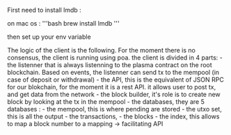 First need to install lmdb : 

on mac os : 
'''bash
brew install lmdb
'''

then set up your env variable

The logic of the client is the following.
For the moment there is no consensus, the client is running using poa.
the client is divided in 4 parts: 
    - the listenner that is always listenning to the plasma contract on the root blockchain.
Based on events, the listenner can send tx to the mempool (in case of deposit or withdrawal)
    - the API, this is the equivalent of JSON RPC for our blokchain, for the moment it is a rest API.
it allows user to post tx, and get data from the network
    - the block builder, it's role is to create new block by looking at the tx in the mempool
    - the databases, they are 5 databases :
        - the mempool, this is where pending are stored
        - the utxo set, this is all the output
        - the transactions,
        - the blocks
        - the index, this allows to map a block number to a mapping -> facilitating API